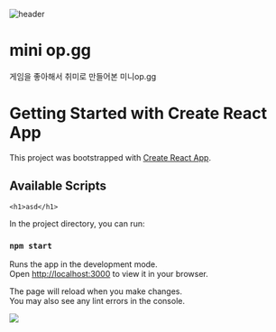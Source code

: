 
![header](https://capsule-render.vercel.app/api?type=wave&color=auto&height=300&section=header&text=mini%20op.gg&fontSize=90)


# mini op.gg
게임을 좋아해서 취미로 만들어본 미니op.gg


# Getting Started with Create React App

This project was bootstrapped with [Create React App](https://github.com/facebook/create-react-app).

## Available Scripts

```
<h1>asd</h1>
```

In the project directory, you can run:

### `npm start`

Runs the app in the development mode.\
Open [http://localhost:3000](http://localhost:3000) to view it in your browser.

The page will reload when you make changes.\
You may also see any lint errors in the console.

<a href="https://hits.seeyoufarm.com"><img src="https://hits.seeyoufarm.com/api/count/incr/badge.svg?url=https%3A%2F%2Fgithub.com%2Fjimin1012%2Fhit-counter&count_bg=%2379C83D&title_bg=%23555555&icon=&icon_color=%23E7E7E7&title=hits&edge_flat=false"/></a>
